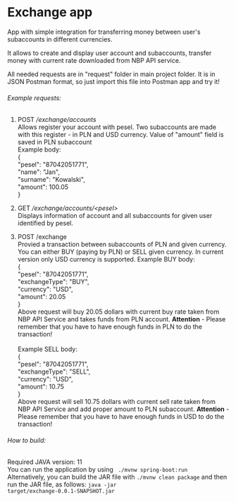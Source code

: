 # Exchange app

App with simple integration for transferring money between user's subaccounts in different currencies.

It allows to create and display user account and subaccounts, transfer money with current rate downloaded from NBP API service.

All needed requests are in "request" folder in main project folder. It is in JSON Postman format, so just import this file into Postman app and try it!

###### Example requests:
1. POST _/exchange/accounts_ <br>
Allows register your account with pesel. Two subaccounts are made with this register - in PLN and USD currency. Value of "amount" field is saved in PLN subaccount <br>
Example body: <br>
{<br>
"pesel": "87042051771", <br>
    "name": "Jan", <br>
    "surname": "Kowalski", <br>
    "amount": 100.05 <br>
}<br>

2. GET _/exchange/accounts/\<pesel\>_ <br>
Displays information of account and all subaccounts for given user identified by pesel.

3. POST /exchange <br>
Provied a transaction between subaccounts of PLN and given currency. You can either BUY (paying by PLN) or SELL given currency. In current version only USD currency is supported.
Example BUY body: <br>
{<br>
    "pesel": "87042051771", <br>
    "exchangeType": "BUY", <br>
    "currency": "USD", <br>
    "amount": 20.05 <br>
}<br>
Above request will buy 20.05 dollars with current buy rate taken from NBP API Service and takes
funds from PLN account.
**Attention** - Please remember that you have to have enough funds in PLN to do the transaction!<br><br>
Example SELL body: <br>
{<br>
    "pesel": "87042051771", <br>
    "exchangeType": "SELL", <br>
    "currency": "USD", <br>
    "amount": 10.75 <br>
}<br>
Above request will sell 10.75 dollars with current sell rate taken from NBP API Service and add proper amount
to PLN subaccount.
**Attention** - Please remember that you have to have enough funds in USD to do the transaction!

###### How to build:
Required JAVA version: 11 <br>
You can run the application by using 
<code> ./mvnw spring-boot:run </code>
<br>
Alternatively, you can build the JAR file with 
<code>./mvnw clean package</code> 
and then run the JAR file, as follows:
<code>java -jar target/exchange-0.0.1-SNAPSHOT.jar</code>
